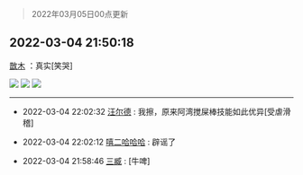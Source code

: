 > 2022年03月05日00点更新
<link rel="stylesheet" href="https://cdn.jsdelivr.net/gh/taotie6/sampleJSON@main/css/photo_show.css">
<meta name="referrer" content="no-referrer" />


 ## 2022-03-04 21:50:18 

 [㪚木](https://www.coolapk.com/feed/33998987?shareKey=OGJmNzgzZjEyZDY3NjIyMjFiMWQ~) ：真实[笑哭] 

<div class="album">
<img class="img-item" src="https://image.coolapk.com/feed/2022/0304/21/1081091_a57fdec4_1814_9936_532@690x981.jpeg" />
<img class="img-item" src="https://image.coolapk.com/feed/2022/0304/21/1081091_b5ac92f7_1814_9943_201@1170x1590.jpeg" />
<img class="img-item" src="https://image.coolapk.com/feed/2022/0304/21/1081091_be947874_1815_0099_546@1080x2310.jpeg" />
</div>

 ------- 

- 2022-03-04 22:02:32 [汪尔德](uid=1595236) : 我擦，原来阿湾搅屎棒技能如此优异[受虐滑稽] 

- 2022-03-04 22:02:12 [嘻二哈哈哈](uid=2643771) : 辟谣了 

- 2022-03-04 21:58:46 [三臧](uid=1176937) : [牛啤] 

